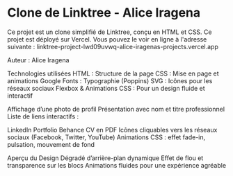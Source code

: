 # Clone de Linktree - Alice Iragena

Ce projet est un clone simplifié de Linktree, conçu en HTML et CSS. Ce projet est déployé sur Vercel. Vous pouvez le voir en ligne à l'adresse suivante : linktree-project-lwd09uvwq-alice-iragenas-projects.vercel.app

Auteur : Alice Iragena

Technologies utilisées
HTML : Structure de la page
CSS : Mise en page et animations
Google Fonts : Typographie (Poppins)
SVG : Icônes pour les réseaux sociaux
Flexbox & Animations CSS : Pour un design fluide et interactif

Affichage d’une photo de profil
Présentation avec nom et titre professionnel
Liste de liens interactifs :

LinkedIn
Portfolio Behance
CV en PDF
Icônes cliquables vers les réseaux sociaux (Facebook, Twitter, YouTube)
Animations CSS : effet fade-in, pulsation, mouvement de fond

Aperçu du Design
Dégradé d’arrière-plan dynamique
Effet de flou et transparence sur les blocs
Animations fluides pour une expérience agréable
